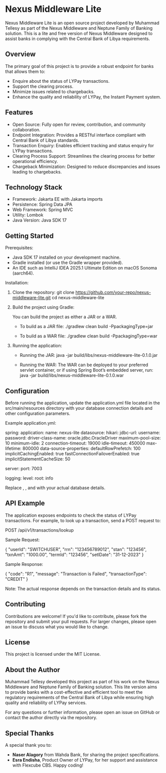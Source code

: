 Nexus Middleware Lite
=====================

Nexus Middleware Lite is an open source project developed by Muhammad Tellesy as part of the Nexus Middleware and Neptune Family of Banking solution. This is a lite and free version of Nexus Middleware designed to assist banks in complying with the Central Bank of Libya requirements.

Overview
--------

The primary goal of this project is to provide a robust endpoint for banks that allows them to:
- Enquire about the status of LYPay transactions.
- Support the clearing process.
- Minimize issues related to chargebacks.
- Enhance the quality and reliability of LYPay, the Instant Payment system.

Features
--------

- Open Source: Fully open for review, contribution, and community collaboration.
- Endpoint Integration: Provides a RESTful interface compliant with Central Bank of Libya standards.
- Transaction Enquiry: Enables efficient tracking and status enquiry for LYPay transactions.
- Clearing Process Support: Streamlines the clearing process for better operational efficiency.
- Chargeback Minimization: Designed to reduce discrepancies and issues leading to chargebacks.

Technology Stack
----------------

- Framework: Jakarta EE with Jakarta imports
- Persistence: Spring Data JPA
- Web Framework: Spring MVC
- Utility: Lombok
- Java Version: Java SDK 17

Getting Started
---------------

Prerequisites:
- Java SDK 17 installed on your development machine.
- Gradle installed (or use the Gradle wrapper provided).
- An IDE such as IntelliJ IDEA 2025.1 Ultimate Edition on macOS Sonoma (aarch64).

Installation:

1. Clone the repository:
   git clone https://github.com/your-repo/nexus-middleware-lite.git
   cd nexus-middleware-lite

2. Build the project using Gradle:

   You can build the project as either a JAR or a WAR.

    - To build as a JAR file:
      ./gradlew clean build -PpackagingType=jar

    - To build as a WAR file:
      ./gradlew clean build -PpackagingType=war

3. Running the application:

    - Running the JAR:
      java -jar build/libs/nexus-middleware-lite-0.1.0.jar

    - Running the WAR:
      The WAR can be deployed to your preferred servlet container, or if using Spring Boot’s embedded server, run:
      java -jar build/libs/nexus-middleware-lite-0.1.0.war

Configuration
-------------

Before running the application, update the application.yml file located in the src/main/resources directory with your database connection details and other configuration parameters.

Example application.yml:

spring:
application:
name: nexus-lite
datasource:
hikari:
jdbc-url:              <DATABASE-CONNECTION-STRING>
username:              <DB USER>
password:              <DB PASSWORD>
driver-class-name:     oracle.jdbc.OracleDriver
maximum-pool-size:     10
minimum-idle:          2
connection-timeout:    19000
idle-timeout:          450000
max-lifetime:          800000
data-source-properties:
defaultRowPrefetch:          100
implicitCachingEnabled:      true
fastConnectionFailoverEnabled: true
implicitStatementCacheSize:  50

server:
port: 7003

logging:
level:
root: info

Replace <DATABASE-CONNECTION-STRING>, <DB USER>, and <DB PASSWORD> with your actual database details.

API Example
-----------

The application exposes endpoints to check the status of LYPay transactions. For example, to look up a transaction, send a POST request to:

POST /api/v1/transactions/lookup

Sample Request:

{
"userId": "SWITCHUSER",
"rrn": "123456789012",
"stan": "123456",
"txnAmt": "1000.00",
"termId": "123456",
"setlDate": "31-12-2023"
}

Sample Response:

{
"code": "R1",
"message": "Transaction is Failed",
"transactionType": "CREDIT"
}

Note: The actual response depends on the transaction details and its status.

Contributing
------------

Contributions are welcome! If you'd like to contribute, please fork the repository and submit your pull requests. For larger changes, please open an issue to discuss what you would like to change.

License
-------

This project is licensed under the MIT License.

About the Author
----------------

Muhammad Tellesy developed this project as part of his work on the Nexus Middleware and Neptune Family of Banking solution. This lite version aims to provide banks with a cost-effective and efficient tool to meet the regulatory requirements of the Central Bank of Libya while ensuring high quality and reliability of LYPay services.

For any questions or further information, please open an issue on GitHub or contact the author directly via the repository.

Special Thanks
--------------

A special thank you to:
- **Naser Alagory** from Wahda Bank, for sharing the project specifications.
- **Esra Endisha**, Product Owner of LYPay, for her support and assistance with Flexcube CBS.
Happy coding!
